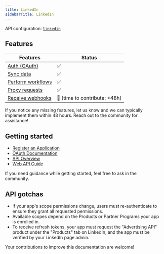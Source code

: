 ```yaml
---
title: LinkedIn
sidebarTitle: LinkedIn
---
```


API configuration: [`linkedin`](https://terapi.dev/providers.yaml)

## Features

| Features | Status |
| - | - |
| [Auth (OAuth)](/integrate/guides/authorize-an-api) | ✅ |
| [Sync data](/integrate/guides/sync-data-from-an-api) | ✅ |
| [Perform workflows](/integrate/guides/perform-workflows-with-an-api) | ✅ |
| [Proxy requests](/integrate/guides/proxy-requests-to-an-api) | ✅ |
| [Receive webhooks](/integrate/guides/receive-webhooks-from-an-api) | 🚫 (time to contribute: &lt;48h) |

If you notice any missing features, let us know and we can typically implement them within 48 hours. Reach out to the community for assistance!

## Getting started

-   [Register an Application](https://learn.microsoft.com/en-us/linkedin/shared/authentication/authorization-code-flow?tabs=HTTPS1#step-1-configure-your-application)
-   [OAuth Documentation](https://learn.microsoft.com/en-us/linkedin/shared/authentication/authorization-code-flow?context=linkedin%2Fcontext&tabs=HTTPS1)
-   [API Overview](https://learn.microsoft.com/en-us/linkedin/?context=linkedin%2Fcontext)
-   [Web API Guide](https://learn.microsoft.com/en-us/linkedin/shared/api-guide/concepts?context=linkedin%2Fconsumer%2Fcontext)

If you need guidance while getting started, feel free to ask in the community.

## API gotchas

- If your app's scope permissions change, users must re-authenticate to ensure they grant all requested permissions.
- Available scopes depend on the Products or Partner Programs your app is enrolled in.
- To receive refresh tokens, your app must request the "Advertising API" product under the "Products" tab on LinkedIn, and the app must be verified by your LinkedIn page admin.

Your contributions to improve this documentation are welcome!


